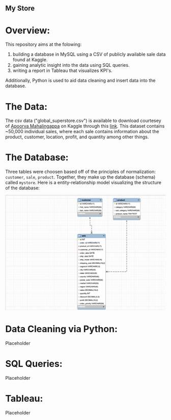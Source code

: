 My Store
-------------
# Overview:
This repository aims at the folowing:
1) building a database in MySQL using a CSV of publicly available sale data found at Kaggle.
2) gaining analytic insight into the data using SQL queries.
3) writing a report in Tableau that visualizes KPI's. 

Additionally, Python is used to aid data cleaning and insert data into the database.


# The Data:
The csv data ("global_superstore.csv") is available to download courtesey of [Apoorva Mahalingappa](https://www.kaggle.com/apoorvaappz) on Kaggle through this [link](https://www.kaggle.com/datasets/apoorvaappz/global-super-store-dataset). This dataset contains ~50,000 individual sales, where each sale contains information about the product, customer, location, profit, and quantity among other things.


# The Database:
Three tables were choosen based off of the principles of normalization: `customer`, `sale`, `product`. Together, they make up the database (schema) called `mystore`. Here is a entity-relationship model visualizing the structure of the database:

![Alt text](/er_diagram.jpg "Optional title")



# Data Cleaning via Python:
Placeholder

# SQL Queries:
Placeholder

# Tableau:
Placeholder
